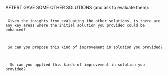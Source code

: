 
AFTERT GAVE SOME OTHER SOLUTIONS (and ask to evaluate them):

 ``` terminal
  
  Given the insights from evaluating the other solutions, is there are any key areas where the initial solution you provided could be enhanced?
  
```

 ``` terminal
  
  So can you propose this kind of improvement in solution you provided?
  
```

 ``` terminal
  
   So can you applied this kinds of improvement in solution you provided?
  
```
 